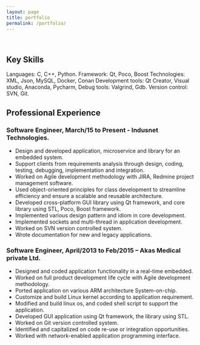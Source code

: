 ```yaml
---
layout: page
title: portfolio
permalink: /portfolio/
---
```

<br>
<h2>Key Skills</h2>
Languages: C, C++, Python.
Framework: Qt, Poco, Boost
Technologies: XML, Json, MySQL, Docker, Conan
Development tools: Qt Creator, Visual studio, Anaconda, Pycharm, 
Debug tools: Valgrind, Gdb.
Version control:  SVN, Git.

<h2>Professional Experience</h2>

<h3>Software Engineer, March/15 to Present - Indusnet Technologies.</h3>
<ul>
    <li> Design and developed application, microservice and library for an embedded system.</li>
    <li> Support clients from requirements analysis through design, coding, testing, debugging, implementation and integration.</li>
    <li> Worked on Agile development methodology with JIRA, Redmine project management software.</li>
    <li> Used object-oriented principles for class development to streamline efficiency and ensure a scalable and reusable architecture.</li>
    <li> Developed cross-platform GUI library using Qt framework, and core library using STL, Poco, Boost framework.</li>
    <li> Implemented various design pattern and idiom in core development.</li>
    <li> Implemented sockets and multi-thread in application development.</li>
    <li> Worked on SVN version controlled system.</li>
    <li> Wrote documentation for new and legacy applications.</li>
</ul>

<h3>Software Engineer, April/2013 to Feb/2015 – Akas Medical private Ltd.</h3>
<ul>
    <li> Designed and coded application functionality in a real-time embedded.</li>
    <li> Worked on full product development life cycle with Agile development methodology.</li>
    <li> Ported application on various ARM architecture System-on-chip.</li>
    <li> Customize and build Linux kernel according to application requirement.</li>
    <li> Modified and build linux os, and coded shell script to support the application.</li>
    <li> Developed GUI application using Qt framework, the library using STL.</li>
    <li> Worked on Git version controlled system.</li>
    <li> Identified and capitalized on code re-use or integration opportunities.</li>
    <li> Worked with network-enabled application programming interface.</li>
</ul>
</br>

